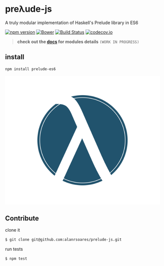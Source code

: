 # preλude-js
A truly modular implementation of Haskell's Prelude library in ES6

[![npm version](https://badge.fury.io/js/prelude-es6.svg)](http://badge.fury.io/js/prelude-es6)
[![Bower](https://img.shields.io/bower/v/prelude-es6.svg)]()
[![Build Status](https://travis-ci.org/alanrsoares/prelude-js.svg?branch=master)](https://travis-ci.org/alanrsoares/prelude-js)
[![codecov.io](http://codecov.io/github/alanrsoares/prelude-js/coverage.svg?branch=master)](http://codecov.io/github/alanrsoares/prelude-js?branch=master)

> **check out the [docs](/docs/README.md) for modules details** `(WORK IN PROGRESS)`

## install

```bash
npm install prelude-es6
```

![alt tag](/logo.png)

## Contribute

clone it
```bash
$ git clone git@github.com:alanrsoares/prelude-js.git
```

run tests
```bash
$ npm test
```
